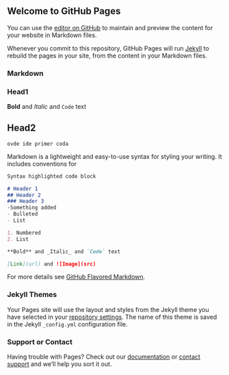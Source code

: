 ## Welcome to GitHub Pages

You can use the [editor on GitHub](https://github.com/milos-dewebeloper/repo-test/edit/master/index.md) to maintain and preview the content for your website in Markdown files.

Whenever you commit to this repository, GitHub Pages will run [Jekyll](https://jekyllrb.com/) to rebuild the pages in your site, from the content in your Markdown files.

### Markdown

### Head1
**Bold** and _Italic_ and `Code` text
## Head2

```markdoww
ovde ide primer coda
```

Markdown is a lightweight and easy-to-use syntax for styling your writing. It includes conventions for

```markdown
Syntax highlighted code block

# Header 1
## Header 2
### Header 3
-Something added
- Bulleted
- List

1. Numbered
2. List

**Bold** and _Italic_ and `Code` text

[Link](url) and ![Image](src)
```

For more details see [GitHub Flavored Markdown](https://guides.github.com/features/mastering-markdown/).

### Jekyll Themes

Your Pages site will use the layout and styles from the Jekyll theme you have selected in your [repository settings](https://github.com/milos-dewebeloper/repo-test/settings). The name of this theme is saved in the Jekyll `_config.yml` configuration file.

### Support or Contact

Having trouble with Pages? Check out our [documentation](https://help.github.com/categories/github-pages-basics/) or [contact support](https://github.com/contact) and we’ll help you sort it out.
